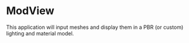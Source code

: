 # ModView
This application will input meshes and display them in a PBR (or custom) lighting and material model.
